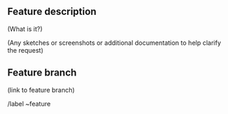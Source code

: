 <!---
Please read this!

Before opening a new issue, make sure to search for keywords in the issues
filtered by the "feature" label:

- https://gitlab.gov.ab.ca/dio/core/ui-components/-/issues

and verify the issue you're about to submit isn't a duplicate.

--->

## Feature description
(What is it?)
  
(Any sketches or screenshots or additional documentation to help clarify the request)

## Feature branch
<!--
If at all possible [contribute yourself](../../contributing.md)!
-->

(link to feature branch)

/label ~feature